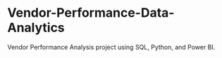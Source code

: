 # Vendor-Performance-Data-Analytics
Vendor Performance Analysis project using SQL, Python, and Power BI.
